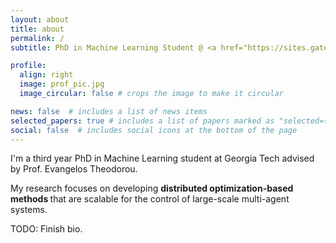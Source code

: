 ```yaml
---
layout: about
title: about
permalink: /
subtitle: PhD in Machine Learning Student @ <a href="https://sites.gatech.edu/acds/" target="_blank"> ACDS Lab </a>, Georgia Tech

profile:
  align: right
  image: prof_pic.jpg
  image_circular: false # crops the image to make it circular

news: false  # includes a list of news items
selected_papers: true # includes a list of papers marked as "selected={true}"
social: false  # includes social icons at the bottom of the page
---
```


I'm a third year PhD in Machine Learning student at Georgia Tech advised by Prof. Evangelos Theodorou.

My research focuses on developing <b> distributed optimization-based methods </b> that are scalable for the control of large-scale multi-agent systems.

TODO: Finish bio.